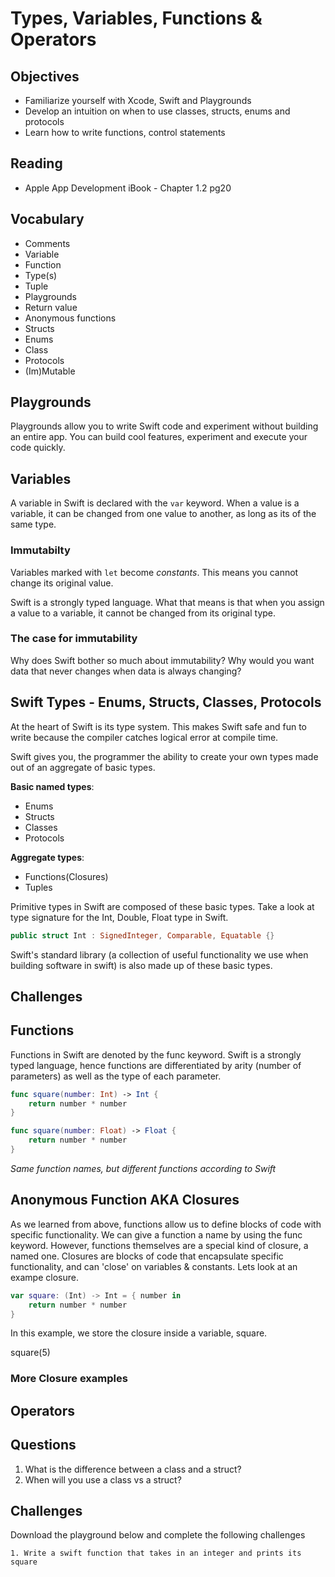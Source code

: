 # Types, Variables, Functions & Operators

## Objectives

- Familiarize yourself with Xcode, Swift and Playgrounds
- Develop an intuition on when to use classes, structs, enums and protocols
- Learn how to write functions, control statements

## Reading
- Apple App Development iBook - Chapter 1.2 pg20

## Vocabulary

- Comments
- Variable
- Function
- Type(s)
- Tuple
- Playgrounds
- Return value
- Anonymous functions
- Structs
- Enums
- Class
- Protocols
- (Im)Mutable

## Playgrounds

Playgrounds allow you to write Swift code and experiment without building an entire app. You can build cool features, experiment and execute your code quickly.


## Variables
A variable in Swift is declared with the ```var``` keyword. 
When a value is a variable, it can be changed from one value to another, as long as its of the same type.

<script src="//repl.it/embed/JVeb/0.js"></script>

### Immutabilty

Variables marked with ```let``` become *constants*. This means you cannot change its original value.

<script src="//repl.it/embed/JVdl/0.js"></script>


Swift is a strongly typed language. What that means is that when you assign a value to a variable, it cannot be changed from its original type.

<script src="//repl.it/embed/JVeC/0.js"></script>


### The case for immutability

Why does Swift bother so much about immutability? Why would you want data that never changes when data is always changing?


## Swift Types - Enums, Structs, Classes, Protocols

At the heart of Swift is its type system. This makes Swift safe and fun to write because the compiler catches logical error at compile time.

Swift gives you, the programmer the ability to create your own types made out of an aggregate of basic types.

**Basic named types**:

- Enums
- Structs
- Classes
- Protocols

**Aggregate types**:

- Functions(Closures)
- Tuples

Primitive types in Swift are composed of these basic types. Take a look at type signature for the Int, Double, Float type in Swift.

```swift
public struct Int : SignedInteger, Comparable, Equatable {}
```

Swift's standard library (a collection of useful functionality we use when building software in swift) is also made up of these basic types.







## Challenges



## Functions

Functions in Swift are denoted by the func keyword. Swift is a strongly typed language, hence functions are differentiated by arity (number of parameters) as well as the type of each parameter.

```swift
func square(number: Int) -> Int {
    return number * number
}

func square(number: Float) -> Float {
    return number * number
}

``` 
*Same function names, but different functions according to Swift*

## Anonymous Function AKA Closures

As we learned from above, functions allow us to define blocks of code with specific functionality. We can give a function a name by using the func keyword. However, functions themselves are a special kind of closure, a named one. Closures are blocks of code that encapsulate specific functionality, and can 'close' on variables & constants. Lets look at an exampe closure.

```swift
var square: (Int) -> Int = { number in
    return number * number
}

```  
In this example, we store the closure inside a variable, square.

square(5)

### More Closure examples


## Operators


## Questions

1. What is the difference between a class and a struct?
2. When will you use a class vs a struct?


## Challenges

Download the playground below and complete the following challenges

    1. Write a swift function that takes in an integer and prints its square
